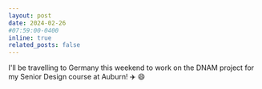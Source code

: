 ```yaml
---
layout: post
date: 2024-02-26 
#07:59:00-0400
inline: true
related_posts: false
---
```


I'll be travelling to Germany this weekend to work on the DNAM project for my Senior Design course at Auburn! :airplane: :smile: